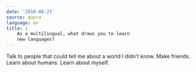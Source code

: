 ```yaml
---
date: '2018-08-23'
source: quora
language: en
title: |
    As a multilingual, what draws you to learn
    new languages?
---
```


Talk to people that could tell me about a world I didn\'t know. Make
friends. Learn about humans. Learn about myself.
